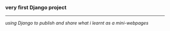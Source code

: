 <h3>very first Django project</h3>
<hr>
<p><i>using Django to publish and share what i learnt as a mini-webpages</i></p>
